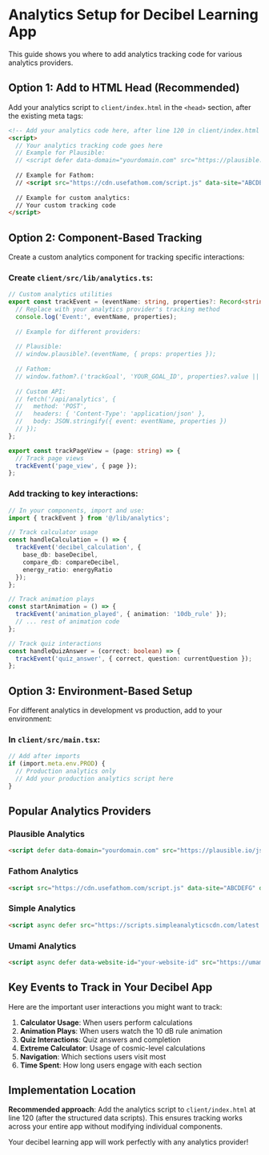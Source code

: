 # Analytics Setup for Decibel Learning App

This guide shows you where to add analytics tracking code for various analytics providers.

## Option 1: Add to HTML Head (Recommended)

Add your analytics script to `client/index.html` in the `<head>` section, after the existing meta tags:

```html
<!-- Add your analytics code here, after line 120 in client/index.html -->
<script>
  // Your analytics tracking code goes here
  // Example for Plausible:
  // <script defer data-domain="yourdomain.com" src="https://plausible.io/js/script.js"></script>
  
  // Example for Fathom:
  // <script src="https://cdn.usefathom.com/script.js" data-site="ABCDEFG" defer></script>
  
  // Example for custom analytics:
  // Your custom tracking code
</script>
```

## Option 2: Component-Based Tracking

Create a custom analytics component for tracking specific interactions:

### Create `client/src/lib/analytics.ts`:

```typescript
// Custom analytics utilities
export const trackEvent = (eventName: string, properties?: Record<string, any>) => {
  // Replace with your analytics provider's tracking method
  console.log('Event:', eventName, properties);
  
  // Example for different providers:
  
  // Plausible:
  // window.plausible?.(eventName, { props: properties });
  
  // Fathom:
  // window.fathom?.('trackGoal', 'YOUR_GOAL_ID', properties?.value || 0);
  
  // Custom API:
  // fetch('/api/analytics', {
  //   method: 'POST',
  //   headers: { 'Content-Type': 'application/json' },
  //   body: JSON.stringify({ event: eventName, properties })
  // });
};

export const trackPageView = (page: string) => {
  // Track page views
  trackEvent('page_view', { page });
};
```

### Add tracking to key interactions:

```typescript
// In your components, import and use:
import { trackEvent } from '@/lib/analytics';

// Track calculator usage
const handleCalculation = () => {
  trackEvent('decibel_calculation', {
    base_db: baseDecibel,
    compare_db: compareDecibel,
    energy_ratio: energyRatio
  });
};

// Track animation plays
const startAnimation = () => {
  trackEvent('animation_played', { animation: '10db_rule' });
  // ... rest of animation code
};

// Track quiz interactions
const handleQuizAnswer = (correct: boolean) => {
  trackEvent('quiz_answer', { correct, question: currentQuestion });
};
```

## Option 3: Environment-Based Setup

For different analytics in development vs production, add to your environment:

### In `client/src/main.tsx`:

```typescript
// Add after imports
if (import.meta.env.PROD) {
  // Production analytics only
  // Add your production analytics script here
}
```

## Popular Analytics Providers

### Plausible Analytics
```html
<script defer data-domain="yourdomain.com" src="https://plausible.io/js/script.js"></script>
```

### Fathom Analytics
```html
<script src="https://cdn.usefathom.com/script.js" data-site="ABCDEFG" defer></script>
```

### Simple Analytics
```html
<script async defer src="https://scripts.simpleanalyticscdn.com/latest.js"></script>
```

### Umami Analytics
```html
<script async defer data-website-id="your-website-id" src="https://umami.yourdomain.com/umami.js"></script>
```

## Key Events to Track in Your Decibel App

Here are the important user interactions you might want to track:

1. **Calculator Usage**: When users perform calculations
2. **Animation Plays**: When users watch the 10 dB rule animation
3. **Quiz Interactions**: Quiz answers and completion
4. **Extreme Calculator**: Usage of cosmic-level calculations
5. **Navigation**: Which sections users visit most
6. **Time Spent**: How long users engage with each section

## Implementation Location

**Recommended approach**: Add the analytics script to `client/index.html` at line 120 (after the structured data scripts). This ensures tracking works across your entire app without modifying individual components.

Your decibel learning app will work perfectly with any analytics provider!